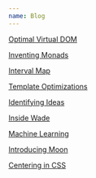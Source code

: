 ```yaml
---
name: Blog
---
```


<!--
[Retrograde education](/retrograde-education)

[Waiting to write down ideas](/waiting-to-write-down-ideas)

[Rhetoric](/rhetoric)

[Digital home](/digital-home)
-->

[Optimal Virtual DOM](/optimal-virtual-dom)

[Inventing Monads](/inventing-monads)

[Interval Map](/interval-map)

[Template Optimizations](/template-optimizations)

[Identifying Ideas](/identifying-ideas)

[Inside Wade](/inside-wade)

[Machine Learning](/machine-learning)

[Introducing Moon](/introducing-moon)

[Centering in CSS](/centering-in-css)
